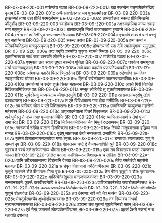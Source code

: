 BR-03-09-220-001	मार्कण्डेय उवाच
BR-03-09-220-001a	यदा स्कन्देन मातॄणामेवमेतत्प्रियं कृतम्
BR-03-09-220-001c	अथैनमब्रवीत्स्वाहा मम पुत्रस्त्वमौरसः
BR-03-09-220-002a	इच्छाम्यहं त्वया दत्तां प्रीतिं परमदुर्लभाम्
BR-03-09-220-002c	तामब्रवीत्ततः स्कन्दः प्रीतिमिच्छसि कीदृशीम्
BR-03-09-220-003	स्वाहोवाच
BR-03-09-220-003a	दक्षस्याहं प्रिया कन्या स्वाहा नाम महाभुज
BR-03-09-220-003c	बाल्यात्प्रभृति नित्यं च जातकामा हुताशने
BR-03-09-220-004a	न च मां कामिनीं पुत्र सम्यग्जानाति पावकः
BR-03-09-220-004c	इच्छामि शाश्वतं वासं वस्तुं पुत्र सहाग्निना
BR-03-09-220-005	स्कन्द उवाच
BR-03-09-220-005a	हव्यं कव्यं च यत्किञ्चिद्द्विजा मन्त्रपुरस्कृतम्
BR-03-09-220-005c	होष्यन्त्यग्नौ सदा देवि स्वाहेत्युक्त्वा समुद्यतम्
BR-03-09-220-006a	अद्य प्रभृति दास्यन्ति सुवृत्ताः सत्पथे स्थिताः
BR-03-09-220-006c	एवमग्निस्त्वया सार्धं सदा वत्स्यति शोभने
BR-03-09-220-007	मार्कण्डेय उवाच
BR-03-09-220-007a	एवमुक्ता ततः स्वाहा तुष्टा स्कन्देन पूजिता
BR-03-09-220-007c	पावकेन समायुक्ता भर्त्रा स्कन्दमपूजयत्
BR-03-09-220-008a	ततो ब्रह्मा महासेनं प्रजापतिरथाब्रवीत्
BR-03-09-220-008c	अभिगच्छ महादेवं पितरं त्रिपुरार्दनम्
BR-03-09-220-009a	रुद्रेणाग्निं समाविश्य स्वाहामाविश्य चोमया
BR-03-09-220-009c	हितार्थं सर्वलोकानां जातस्त्वमपराजितः
BR-03-09-220-010a	उमायोन्यां च रुद्रेण शुक्रं सिक्तं महात्मना
BR-03-09-220-010c	आस्ते गिरौ निपतितं मिञ्जिकामिञ्जिकं यतः
BR-03-09-220-011a	सम्भूतं लोहितोदे तु शुक्रशेषमवापतत्
BR-03-09-220-011c	सूर्यरश्मिषु चाप्यन्यदन्यच्चैवापतद्भुवि
BR-03-09-220-011e	आसक्तमन्यद्वृक्षेषु तदेवं पञ्चधापतत्
BR-03-09-220-012a	त एते विविधाकारा गणा ज्ञेया मनीषिभिः
BR-03-09-220-012c	तव पारिषदा घोरा य एते पिशिताशनाः
BR-03-09-220-013a	एवमस्त्विति चाप्युक्त्वा महासेनो महेश्वरम्
BR-03-09-220-013c	अपूजयदमेयात्मा पितरं पितृवत्सलः
BR-03-09-220-014a	अर्कपुष्पैस्तु ते पञ्च गणाः पूज्या धनार्थिभिः
BR-03-09-220-014c	व्याधिप्रशमनार्थं च तेषां पूजां समाचरेत्
BR-03-09-220-015a	मिञ्जिकामिञ्जिकं चैव मिथुनं रुद्रसम्भवम्
BR-03-09-220-015c	नमस्कार्यं सदैवेह बालानां हितमिच्छता
BR-03-09-220-016a	स्त्रियो मानुषमांसादा वृद्धिका नाम नामतः
BR-03-09-220-016c	वृक्षेषु जातास्ता देव्यो नमस्कार्याः प्रजार्थिभिः
BR-03-09-220-017a	एवमेते पिशाचानामसङ्ख्येया गणाः स्मृताः
BR-03-09-220-017c	घण्टायाः सपताकायाः शृणु मे सम्भवं नृप
BR-03-09-220-018a	ऐरावतस्य घण्टे द्वे वैजयन्त्याविति श्रुते
BR-03-09-220-018c	गुहस्य ते स्वयं दत्ते शक्रेणानाय्य धीमता
BR-03-09-220-019a	एका तत्र विशाखस्य घण्टा स्कन्दस्य चापरा
BR-03-09-220-019c	पताका कार्त्तिकेयस्य विशाखस्य च लोहिता
BR-03-09-220-020a	यानि क्रीडनकान्यस्य देवैर्दत्तानि वै तदा
BR-03-09-220-020c	तैरेव रमते देवो महासेनो महाबलः
BR-03-09-220-021a	स संवृतः पिशाचानां गणैर्देवगणैस्तथा
BR-03-09-220-021c	शुशुभे काञ्चने शैले दीप्यमानः श्रिया वृतः
BR-03-09-220-022a	तेन वीरेण शुशुभे स शैलः शुभकाननः
BR-03-09-220-022c	आदित्येनेवांशुमता मन्दरश्चारुकन्दरः
BR-03-09-220-023a	सन्तानकवनैः फुल्लैः करवीरवनैरपि
BR-03-09-220-023c	पारिजातवनैश्चैव जपाशोकवनैस्तथा
BR-03-09-220-024a	कदम्बतरुषण्डैश्च दिव्यैर्मृगगणैरपि
BR-03-09-220-024c	दिव्यैः पक्षिगणैश्चैव शुशुभे श्वेतपर्वतः
BR-03-09-220-025a	तत्र देवगणाः सर्वे सर्वे चैव महर्षयः
BR-03-09-220-025c	मेघतूर्यरवाश्चैव क्षुब्धोदधिसमस्वनाः
BR-03-09-220-026a	तत्र दिव्याश्च गन्धर्वा नृत्यन्त्यप्सरसस्तथा
BR-03-09-220-026c	हृष्टानां तत्र भूतानां श्रूयते निनदो महान्
BR-03-09-220-027a	एवं सेन्द्रं जगत्सर्वं श्वेतपर्वतसंस्थितम्
BR-03-09-220-027c	प्रहृष्टं प्रेक्षते स्कन्दं न च ग्लायति दर्शनात्
